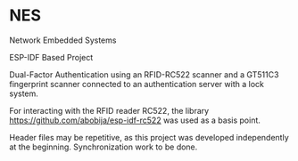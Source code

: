 # NES
Network Embedded Systems

ESP-IDF Based Project

Dual-Factor Authentication using an RFID-RC522 scanner and a GT511C3 fingerprint scanner connected to an authentication server with a lock system. 

For interacting with the RFID reader RC522, the library https://github.com/abobija/esp-idf-rc522 was used as a basis point.

Header files may be repetitive, as this project was developed independently at the beginning. Synchronization work to be done.